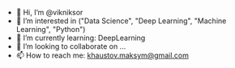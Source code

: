 - 👋 Hi, I’m @vikniksor
- 👀 I’m interested in ("Data Science", "Deep Learning", "Machine Learning", "Python")
- 🌱 I’m currently learning: DeepLearning 
- 💞️ I’m looking to collaborate on ...
- 📫 How to reach me: khaustov.maksym@gmail.com

<!---
vikniksor/vikniksor is a ✨ special ✨ repository because its `README.md` (this file) appears on your GitHub profile.
You can click the Preview link to take a look at your changes.
--->
